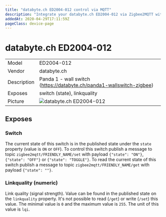 ```yaml
---
title: "databyte.ch ED2004-012 control via MQTT"
description: "Integrate your databyte.ch ED2004-012 via Zigbee2MQTT with whatever smart home infrastructure you are using without the vendors bridge or gateway."
addedAt: 2020-04-29T17:11:59Z
pageClass: device-page
---
```


<!-- !!!! -->
<!-- ATTENTION: This file is auto-generated through docgen! -->
<!-- You can only edit the "Notes"-Section between the two comment lines "Notes BEGIN" and "Notes END". -->
<!-- Do not use h1 or h2 heading within "## Notes"-Section. -->
<!-- !!!! -->

# databyte.ch ED2004-012

|     |     |
|-----|-----|
| Model | ED2004-012  |
| Vendor  | databyte.ch  |
| Description | Panda 1 - wall switch (https://databyte.ch/panda1-wallswitch-zigbee) |
| Exposes | switch (state), linkquality |
| Picture | ![databyte.ch ED2004-012](https://www.zigbee2mqtt.io/images/devices/ED2004-012.jpg) |


<!-- Notes BEGIN: You can edit here. Add "## Notes" headline if not already present. -->



<!-- Notes END: Do not edit below this line -->

## Exposes

### Switch 
The current state of this switch is in the published state under the `state` property (value is `ON` or `OFF`).
To control this switch publish a message to topic `zigbee2mqtt/FRIENDLY_NAME/set` with payload `{"state": "ON"}`, `{"state": "OFF"}` or `{"state": "TOGGLE"}`.
To read the current state of this switch publish a message to topic `zigbee2mqtt/FRIENDLY_NAME/get` with payload `{"state": ""}`.

### Linkquality (numeric)
Link quality (signal strength).
Value can be found in the published state on the `linkquality` property.
It's not possible to read (`/get`) or write (`/set`) this value.
The minimal value is `0` and the maximum value is `255`.
The unit of this value is `lqi`.

